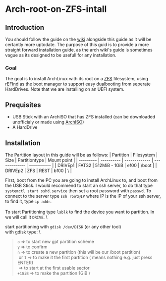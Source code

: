 # Arch-root-on-ZFS-intall
## Introduction
You should follow the guide on the [wiki](https://wiki.archlinux.org/title/Install_Arch_Linux_on_ZFS) alongside this guide as it will be certantly more uptodate. The purpose of this guid is to provide a more straight forward installation guide, as the arch wiki's guide is sometimes vague as its designed to be usefull for any installation.

### Goal
The goal is to install ArchLinux with its root on a [ZFS](https://wiki.archlinux.org/title/ZFS) filesystem, using [rEFInd](https://wiki.archlinux.org/title/REFInd) as the boot manager to support easy dualbooting from seperate HardDrives. Note that we are installing on an UEFI system.

## Prequisites
* USB Stick with an ArchISO that has ZFS installed (can be downloaded unofficialy or made using [ArchISO](https://wiki.archlinux.org/title/Archiso))
* A HardDrive

## Installation
The Partition layout in this guide will be as follows:
| Partition | Filesystem | Size          | Partitiontype | Mount point |
| --------- | ---------- | ------------- | ------------- | ----------- |
| DRIVEp1   | FAT32      | 512MiB - 1GiB | ef00          | \boot       |
| DRIVEp2   | ZFS        | REST          | bf00          | \           |

First, boot from the PC you are going to install ArchLinux to, and boot from the USB Stick. I would recommend to start an ssh server, to do that type `systemctl start sshd.service` then set a root password with `passwd`. To connect to the server type `ssh root@IP` where IP is the IP of your ssh server, to find it, type `ip addr`. \
\
To start Partitioning type `lsblk` to find the device you want to partition. In we will call it `DRIVE`. \

start partitioning with `gdisk /dev/DISK` (or any other tool) \
with gdisk type: \
>`o` => to start new gpt partition scheme \
>`y` => to confirm \
>`n` => to create a new partition (this will be our /boot partition) \
>`​` or `1` => to make it the first partition (`​` means nothing e.g. just press ENTER) \
>`​` => to start at the first usable sector \
>`+1GiB` => to make the partition 1GiB \
